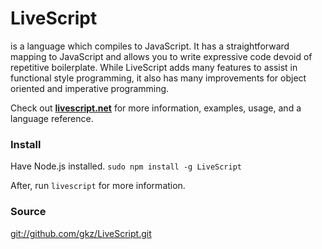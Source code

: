 # LiveScript
is a language which compiles to JavaScript. It has a straightforward mapping to JavaScript and allows you to write expressive code devoid of repetitive boilerplate. While LiveScript adds many features to assist in functional style programming, it also has many improvements for object oriented and imperative programming.

Check out **[livescript.net](http://livescript.net)** for more information, examples, usage, and a language reference.


### Install
Have Node.js installed. `sudo npm install -g LiveScript`

After, run `livescript` for more information.


### Source
[git://github.com/gkz/LiveScript.git](git://github.com/gkz/LiveScript.git)
